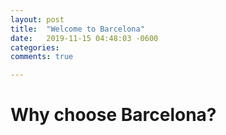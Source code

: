 ```yaml
---
layout: post
title:  "Welcome to Barcelona"
date:   2019-11-15 04:48:03 -0600
categories: 
comments: true

---
```



# Why choose Barcelona?
